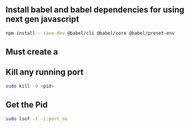 
## Install babel and babel dependencies for using next gen javascript

```bash
npm install --save-dev @babel/cli @babel/core @babel/preset-env
```

## Must create a 

## Kill any running port

```bash 
sudo kill -9 <pid> 
```

## Get the Pid 

```bash 
sudo lsof -t -i:port_no
```